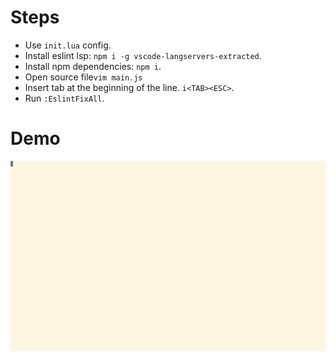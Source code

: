 # Steps

* Use `init.lua` config.
* Install eslint lsp: `npm i -g vscode-langservers-extracted`.
* Install npm dependencies: `npm i`.
* Open source file`vim main.js`
* Insert tab at the beginning of the line. `i<TAB><ESC>`.
* Run `:EslintFixAll`.

# Demo

![](./tty.gif)
